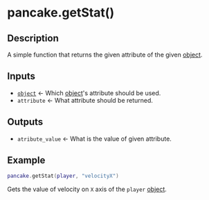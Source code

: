 # pancake.getStat()

## Description

A simple function that returns the given attribute of the given [object](http://mightypancake.games/#/documentation/topics/objects).

## Inputs

* [`object`](http://mightypancake.games/#/documentation/topics/objects) <- Which [object](http://mightypancake.games/#/documentation/topics/objects)'s attribute should be used.
* `attribute` <- What attribute should be returned.

## Outputs

* `atribute_value` <- What is the value of given attribute.

## Example

```lua
pancake.getStat(player, "velocityX")
```

Gets the value of velocity on `X` axis of the `player` [object](http://mightypancake.games/#/documentation/topics/objects).
